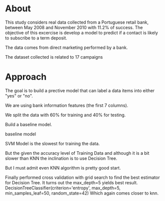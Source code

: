 # About
This study considers real data collected from a Portuguese retail bank, between May 2008 and November 2010 with 11.2% of success. The objective of this excercise is develop a model to predict if a contact is likely to subscribe to a term deposit.

The data comes from direct marketing performed by a bank.

The dataset collected is related to 17 campaigns

# Approach
The goal is to build a prective model that can label a data items into either "yes" or "no".

We are using bank information features (the first 7 columns).

We split the data with 60% for training and 40% for testing.

Build a baseline model.

baseline model

SVM Model is the slowest for training the data.

But the given the accuracy level of Training Data and although it is a bit slower than KNN the inclination is to use Decision Tree.

But I must admit even KNN algorithm is pretty good start.

Finally performed cross validation with grid search to find the best estimator for Decision Tree. It turns out the max_depth=5 yields best result.
 DecisionTreeClassifier(criterion='entropy', max_depth=5, min_samples_leaf=50,
                       random_state=42)
Which again comes closer to knn.
